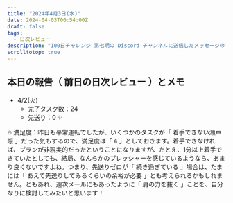 ```yaml
---
title: "2024年4月3日(水)"
date: 2024-04-03T00:54:00Z
draft: false
tags:
  - 日次レビュー
description: "100日チャレンジ 第七期の Discord チャンネルに送信したメッセージのアーカイブ"
scrolltotop: true
---
```


## 本日の報告（ 前日の日次レビュー ）とメモ

- 4/2(火)
  - 完了タスク数：24
  - 先送り：0 ✨

🔥 満足度：昨日も平常運転でしたが、いくつかのタスクが「 着手できない瀬戸際 」だった気もするので、満足度は「 4 」としておきます。着手できなければ、プランが非現実的だったということになりますが、たとえ、1分以上着手できていたとしても、結局、なんらかのプレッシャーを感じているようなら、あまり良くないですよね。つまり、先送りゼロが「 続き過ぎている 」場合は、たまには「 あえて先送りしてみるくらいの余裕が必要 」とも考えられるかもしれません。ともあれ、週次メールにもあったように「 肩の力を抜く 」ことを、自分なりに検討してみたいと思います！
